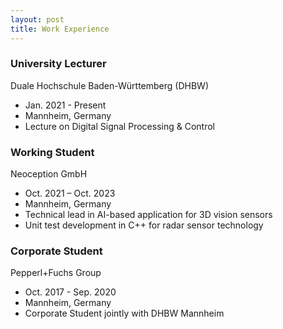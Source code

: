 ```yaml
---
layout: post
title: Work Experience
---
```


### University Lecturer
Duale Hochschule Baden-Württemberg (DHBW)
- Jan. 2021 - Present
- Mannheim, Germany
- Lecture on Digital Signal Processing & Control

### Working Student
Neoception GmbH
- Oct. 2021 – Oct. 2023
- Mannheim, Germany
- Technical lead in AI-based application for 3D vision sensors
- Unit test development in C++ for radar sensor technology

### Corporate Student
Pepperl+Fuchs Group 
- Oct. 2017 - Sep. 2020
- Mannheim, Germany
- Corporate Student jointly with DHBW Mannheim